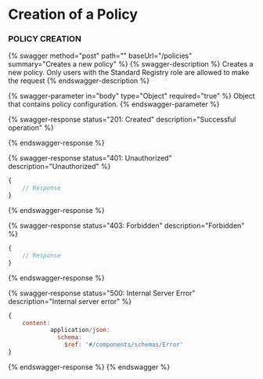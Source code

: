 # Creation of a Policy

### **POLICY CREATION**

{% swagger method="post" path="" baseUrl="/policies" summary="Creates a new policy" %}
{% swagger-description %}
Creates a new policy. Only users with the Standard Registry role are allowed to make the request
{% endswagger-description %}

{% swagger-parameter in="body" type="Object" required="true" %}
Object that contains policy configuration.
{% endswagger-parameter %}

{% swagger-response status="201: Created" description="Successful operation" %}

{% endswagger-response %}

{% swagger-response status="401: Unauthorized" description="Unauthorized" %}
```javascript
{
    // Response
}
```
{% endswagger-response %}

{% swagger-response status="403: Forbidden" description="Forbidden" %}
```javascript
{
    // Response
}
```
{% endswagger-response %}

{% swagger-response status="500: Internal Server Error" description="Internal server error" %}
```javascript
{
    content:
            application/json:
              schema:
                $ref: '#/components/schemas/Error'
}
```
{% endswagger-response %}
{% endswagger %}
